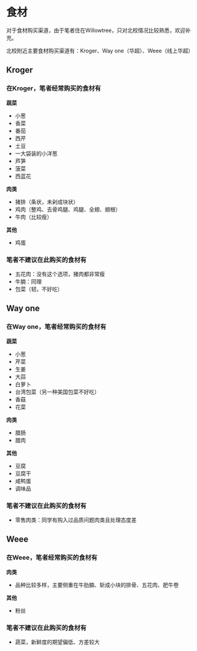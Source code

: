 # 食材

对于食材购买渠道，由于笔者住在Willowtree，只对北校情况比较熟悉，欢迎补充。

北校附近主要食材购买渠道有：Kroger、Way one（华超）、Weee（线上华超）

## Kroger

### 在Kroger，笔者经常购买的食材有

**蔬菜**

- 小葱
- 香菜
- 番茄
- 西芹
- 土豆
- 一大袋装的小洋葱
- 芦笋
- 菠菜
- 西蓝花

**肉类**

- 猪排（条状，未剁成块状）
- 鸡肉（整鸡、去骨鸡腿、鸡腿、全翅、翅根）
- 牛肉（比较瘦）

**其他**

- 鸡蛋

### 笔者不建议在此购买的食材有

- 五花肉：没有这个选项，猪肉都非常瘦
- 牛腩：同理
- 包菜（韧，不好吃）

## Way one

### 在Way one，笔者经常购买的食材有

**蔬菜**

- 小葱
- 芹菜
- 生姜
- 大蒜
- 白萝卜
- 台湾包菜（另一种美国包菜不好吃）
- 香菇
- 花菜

**肉类**

- 腊肠
- 腊肉

**其他**

- 豆腐
- 豆腐干
- 咸鸭蛋
- 调味品

### 笔者不建议在此购买的食材有

- 零售肉类：同学有购入过品质问题肉类且处理态度差

## Weee

### 在Weee，笔者经常购买的食材有

**肉类**

- 品种比较多样，主要侧重在牛肋腩、斩成小块的排骨、五花肉、肥牛卷

**其他**

- 粉丝

### 笔者不建议在此购买的食材有

- 蔬菜，新鲜度的期望偏低、方差较大
